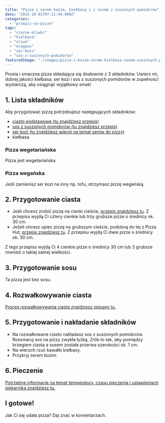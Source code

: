 ```yaml
---
title: "Pizza z serem kozim, kiełbasą i z sosem z suszonych pomidorów"
date: "2015-10-01T07:11:44.000Z"
categories: 
  - "przepis-na-pizze"
tags: 
  - "czarne-oliwki"
  - "kielbasa"
  - "oliwa"
  - "oregano"
  - "ser-kozi"
  - "sos-z-suszonych-pomidorow"
featuredImage: "./images/pizza-z-kozim-serem-kielbasa-sosem-suszonych-pomidorow.jpg"
---
```


Prosta i smaczna pizza składająca się dosłownie z 3 składników. Uwierz mi, dobrej jakości kiełbasa, ser kozi i sos z suszonych pomidorów w zupełności wystarczą, aby osiągnąć wyjątkowy smak!

## 1\. Lista składników

Aby przygotować pizzę potrzebujesz następujących składników:

- <a title="Przepis na ciasto podstawowe" href="/przepis-na-ciasto-na-pizze/">ciasto podstawowe (tu znajdziesz przepis)</a>
- <a title="Przepis na sos z suszonych pomidorów" href="/sos-suszone-pomidory/">sos z suszonych pomidorów (tu znajdziesz przepis)</a>
- <a title="Ser do pizzy" href="/jaki-ser-wybrac-do-pizzy/">ser kozi (tu znajdziesz więcej na temat serów do pizzy)</a>
- kiełbasa

### Pizza wegetariańska

Pizza jest wegetariańska.

### Pizza wegańska

Jeśli zamienisz ser kozi na inny np. tofu, otrzymasz pizzę wegańską.

## 2\. Przygotowanie ciasta

- Jeśli chcesz zrobić pizzę na cienki cieście, <a title="Przepis na ciasto podstawowe" href="/przepis-na-ciasto-na-pizze/">przepis znajdziesz tu</a>. Z przepisu wyjdą Ci cztery cienkie lub trzy grubsze pizze o średnicy ok. 30 cm.
- Jeżeli chcesz upiec pizzę na grubszym cieście, podobną do tej z Pizza Hut, <a title="Przepis na pizzę na grubym cieście" href="/jak-zrobic-ciasto-na-pizze-jak-w-pizza-hut/">przepis znajdziesz tu</a>. Z przepisu wyjdą Ci dwie pizze o średnicy ok. 30 cm.

Z tego przepisu wyjdą Ci 4 cienkie pizze o średnicy 30 cm lub 3 grubsze również o takiej samej wielkości.

## 3\. Przygotowanie sosu

Ta pizza jest bez sosu.

## 4\. Rozwałkowywanie ciasta

<a title="Rozwałkowywanie ciasta" href="/jak-walkowac-ciasto-pizzy/">Proces rozwałkowywania ciasta znajdziesz opisany tu.</a>

## 5\. Przygotowanie i nakładanie składników

- Na rozwałkowane ciasto nakładasz sos z suszonych pomidorów. Rozsmaruj sos na pizzy zwykła łyżką. Zrób to tak, aby pomiędzy brzegiem ciasta a sosem została przerwa szerokości ok. 1 cm.
- Na wierzch rzuć kawałki kiełbasy.
- Przykryj serem kozim.

## 6\. Pieczenie

<a title="Jak ustawić piekarnik do pieczenia pizzy" href="/jak-ustawic-piekarnik-pieczenia-pizzy/">Potrzebne informacje na temat temperatury, czasu pieczenia i ustawieniach piekarnika znajdziesz tu.</a>

## I gotowe!

Jak Ci się udała pizza? Daj znać w komentarzach.
